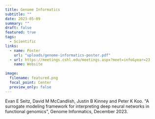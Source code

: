 ```yaml
---
title: Genome Informatics
subtitle: ""
date: 2023-05-09
summary: ""
draft: false
featured: true
tags:
  - Scientific
links:
  - name: Poster
    url: "uploads/genome-informatics-poster.pdf"
  - url: https://meetings.cshl.edu/meetings.aspx?meet=info&year=23
    name: Website
    
image:
  filename: featured.png
  focal_point: Center
  preview_only: false
---
```


Evan E Seitz, David M McCandlish, Justin B Kinney and Peter K Koo. "A surrogate modeling framework for interpreting deep neural networks in functional genomics", Genome Informatics, December 2023.